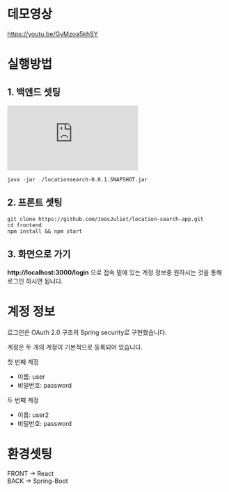 
# 데모영상

https://youtu.be/GvMzoa5khSY




# 실행방법


## 1. 백엔드 셋팅
![jar 파일 다운로드 링크](https://github.com/JoosJuliet/location-search-app/raw/master/locationsearch-0.0.1-SNAPSHOT.jar)

``` shell
java -jar ./locationsearch-0.0.1.SNAPSHOT.jar

```
## 2. 프론트 셋팅
``` shell
git clone https://github.com/JoosJuliet/location-search-app.git
cd frontend
npm install && npm start
```

## 3. 화면으로 가기
**http://localhost:3000/login** 으로 접속
밑에 있는 계정 정보중 원하시는 것을 통해 로그인 하시면 됩니다.



# 계정 정보

로그인은 OAuth 2.0 구조의 Spring security로 구현했습니다.

계정은 두 개의 계정이 기본적으로 등록되어 있습니다.  
  
첫 번째 계정
- 이름: user
- 비밀번호: password

두 번째 계정
- 이름: user2
- 비밀번호: password


# 환경셋팅
FRONT -> React  
BACK -> Spring-Boot  



